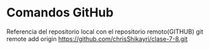 # Comandos GitHub
Referencia del repositorio local con el repositorio remoto(GITHUB)
git remote add origin https://github.com/chrisShikayri/clase-7-8.git
